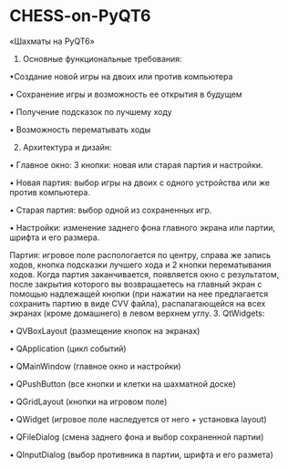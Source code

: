 # CHESS-on-PyQT6
 «Шахматы на PyQT6» 
 1. Основные функциональные требования:

•Создание новой игры на двоих или против компьютера

•	Сохранение игры и возможность ее открытия в будущем 

•	Получение подсказок по лучшему ходу 

•	Возможность перематывать ходы 

 2. Архитектура и дизайн:

•	Главное окно: 3 кнопки: новая или старая партия и настройки.

•	Новая партия: выбор игры на двоих с одного устройства или же против компьютера.

•	Старая партия: выбор одной из сохраненных игр. 

•	Настройки: изменение заднего фона главного экрана или партии, шрифта и его размера. 

Партия: игровое поле распологается по центру, справа же запись ходов, кнопка подсказки лучшего хода и 2 кнопки перематывания ходов. Когда партия 
заканчивается, появляется окно с результатом, после закрытия которого вы возвращаетесь на главный экран с помощью надлежащей кнопки (при нажатии на нее предлагается сохранить 
партию в виде CVV файла), распалагающейся на всех экранах (кроме домашнего) в левом верхнем углу. 
3. QtWidgets:

•	QVBoxLayout (размещение кнопок на экранах)

•	QApplication (цикл событий)

•	QMainWindow (главное окно и настройки)

•	QPushButton (все кнопки и клетки на шахматной доске)

•	QGridLayout (кнопки на игровом поле)

•	QWidget (игровое поле наследуется от него + установка layout)

•	QFileDialog (смена заднего фона и выбор сохраненной партии)

•	QInputDialog (выбор противника в партии, шрифта и его размета)
